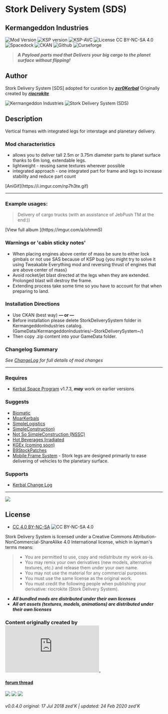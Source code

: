 <!-- Readme.md v1.2.0.0
Stork Delivery System (SDS)
created: 17 Jul 18
updated: 24 Feb 2020 -->

<!-- Download on SpaceDock here or Github here.
Also available on CKAN. -->
<!--center-->
# Stork Delivery System (SDS)
## Kermangeddon Industries<!--/center-->
<!--center-->
![Mod Version](https://img.shields.io/github/v/release/zer0Kerbal/StorkDeliverySystem?include_prereleases?style=plastic)
![KSP version](https://img.shields.io/endpoint?url=https://raw.githubusercontent.com/zer0Kerbal/StorkDeliverySystem/master/json/ksp.json?style=plastic) ![KSP-AVC](https://img.shields.io/badge/KSP-AVC--supported-brightgreen.svg?style=plastic) ![License CC BY-NC-SA 4.0](https://img.shields.io/badge/license-CC%20BY--NC--SA%204.0-lightgrey?style=plastic)<br>
![Spacedock](https://img.shields.io/badge/SpaceDock-listed-blue.svg?style=plastic) ![CKAN](https://img.shields.io/badge/CKAN-Indexed-blue.svg?style=plastic) ![Github](https://img.shields.io/badge/Github-Indexed-blue.svg?style=plastic) ![Curseforge](https://img.shields.io/badge/CurseForge-listed-blue.svg?style=plastic)  <!--/center-->

> ***A Payload parts mod that Delivers your big cargo to the planet surface without flipping!*** 
## Author
Stork Delivery System [SDS] adopted for curation by ***[zer0Kerbal](https://forum.kerbalspaceprogram.com/index.php?/profile/190933-zer0kerbal/)*** Originally created by [***riocrokite***](https://forum.kerbalspaceprogram.com/index.php?/profile/129319-riocrokite/)

![Kermangeddon Industries](https://raw.githubusercontent.com/zer0Kerbal/StorkDeliverySystem/master/images/banner.png "banner")
![Stork Delivery System (SDS)](https://raw.githubusercontent.com/zer0Kerbal/StorkDeliverySystem/master/images/logo250x250.png "logo")

## Description
Vertical frames with integrated legs for interstage and planetary delivery.

### Mod characteristics
- allows you to deliver tall 2.5m or 3.75m diameter parts to planet surface thanks to 6m long, extendable legs.
- lightweight - reusing same textures wherever possible
- integrated approach - one integrated part for frame and legs to increase stability and reduce part count
<!--center-->[AniGif](https://i.imgur.com/np7h3te.gif)<!--/center-->
<hr>

### Example usages:
 > Delivery of cargo trucks (with an assistance of JebPush TM at the end:))

<!--center-->[View full album ](https://imgur.com/a/ohmmS)<!--/center-->

### Warnings or 'cabin sticky notes'
- When placing engines above center of mass be sure to either lock gimbals or not use SAS because of KSP bug {you might try to solve it using Tweakable Everything mod and reversing thrust of engines that are above center of mass}
- Avoid rocket/jet blast directed at the legs when they are extended. Prolonged blast will destroy the frame.
- Extending process take some time so you have to account for that when preparing to land.

### Installation Directions 
- Use CKAN (best way)
**— or —**
- Before installation please delete StorkDeliverySystem folder in KermangeddonIndustries catalog. (GameData/KermangeddonIndustries/~StorkDeliverySystem~/)
- Then copy .zip content into your GameData folder.

### Changelog Summary
*See [ChangeLog](https://github.com/zer0Kerbal/StorkDeliverySystem/blob/master/Changelog.md) for full details of mod changes*
<hr>

### Requires
- [Kerbal Space Program](https://kerbalspaceprogram.com) v1.7.3, ***may*** work on earlier versions

### Suggests
- [Biomatic](https://forum.kerbalspaceprogram.com/index.php?/topic/191426-*)
- [MoarKerbals](https://forum.kerbalspaceprogram.com/index.php?/topic/191525-*)
- [SimpleLogistics](https://forum.kerbalspaceprogram.com/index.php?/topic/191045-*/)
- [SimpleConstruction)](https://forum.kerbalspaceprogram.com/index.php?/topic/191424-ksp-*)
- [Not So SimpleConstruction (NSSC)](http://forum.kerbalspaceprogram.com/index.php?/topic/152309-*)
- [Hot Beverages Irradiated](https://github.com/zer0Kerbal/HotBeverageIrradiated)
- [KGEx (coming soon)](https://github.com/zer0Kerbal/)
- [B9StockPatches](https://forum.kerbalspaceprogram.com/index.php?/topic/190870-*)
- [Mobile Frame System](https://forum.kerbalspaceprogram.com/threads/107791-*) - Stork legs are designed primarily to ease delivering of vehicles to the planetary surface.

### Supports
- [Kerbal Change Log](https://forum.kerbalspaceprogram.com/index.php?/topic/179207-*)
<hr>

<a href="https://forum.kerbalspaceprogram.com/index.php?/topic/83212-*" target="_blank"><img src="https://i.imgur.com/YdYfStN.jpg"/></a>

## License
- [CC 4.0 BY-NC-SA](https://creativecommons.org/licenses/by-nc-sa/4.0/) ![CC BY-NC-SA 4.0](https://licensebuttons.net/i/l/by-nc-sa/transparent/33/66/99/88x31.png "CC BY-NC-SA 4.0")<br>

Stork Delivery System is licensed under a Creative Commons Attribution-NonCommercial-ShareAlike 4.0 International license, which in layman's terms means:
> * You are permitted to use, copy and redistribute my work as-is.
> * You may remix your own derivatives (new models, alternative textures, etc.) and release them under your own name.
> * You may not use the material for any commercial purposes.
> * You must use the same license as the original work.
> * You must credit the following people when publishing your derivative: riocrokite (Stork Delivery System).

- ***All bundled mods are distributed under their own licenses***<br>
- ***All art assets (textures, models, animations) are distributed under their own licenses***<br>

### Content originally created by ![riocrokite](https://forum.kerbalspaceprogram.com/index.php?/profile/129319-riocrokite/).
#### [forum thread](https://forum.kerbalspaceprogram.com/index.php?/topic/97146-*)

<a href="https://github.com/zer0Kerbal/StorkDeliverySystem/releases/tag/0.0.4.0" target="_blank"><img src="https://i.imgur.com/RE4Ppr9.png"/></a>
<a href="https://spacedock.info/mod/2347" target="_blank"><img src="https://i.imgur.com/m0a7tn2.png"/></a>
<a href="https://www.curseforge.com/kerbal/ksp-mods/stork-delivery-system-sds" target="_blank"><img src="https://i.postimg.cc/RZNyB5vP/Download-On-Curse.png"/></a>

###### v0.0.4.0 original: 17 Jul 2018 zed'K | updated: 24 Feb 2020 zed'K
<!--
CC BY-NC-SA-4.0
zer0Kerbal-->
